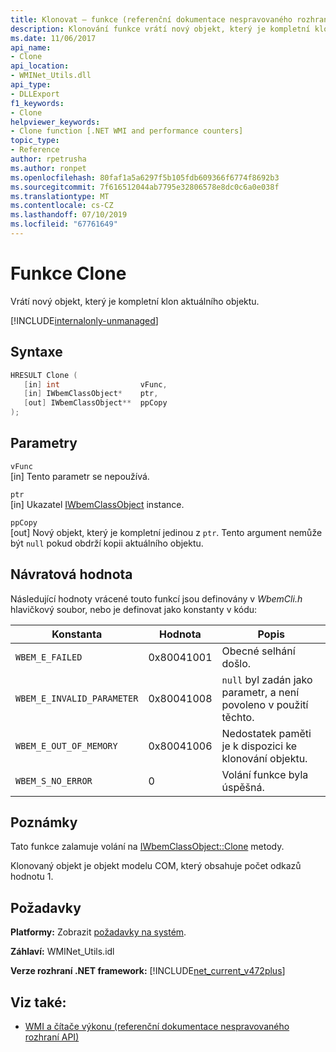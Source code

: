 ```yaml
---
title: Klonovat – funkce (referenční dokumentace nespravovaného rozhraní API)
description: Klonování funkce vrátí nový objekt, který je kompletní klonu stávající.
ms.date: 11/06/2017
api_name:
- Clone
api_location:
- WMINet_Utils.dll
api_type:
- DLLExport
f1_keywords:
- Clone
helpviewer_keywords:
- Clone function [.NET WMI and performance counters]
topic_type:
- Reference
author: rpetrusha
ms.author: ronpet
ms.openlocfilehash: 80faf1a5a6297f5b105fdb609366f6774f8692b3
ms.sourcegitcommit: 7f616512044ab7795e32806578e8dc0c6a0e038f
ms.translationtype: MT
ms.contentlocale: cs-CZ
ms.lasthandoff: 07/10/2019
ms.locfileid: "67761649"
---
```

# <a name="clone-function"></a>Funkce Clone
Vrátí nový objekt, který je kompletní klon aktuálního objektu.   
  
[!INCLUDE[internalonly-unmanaged](../../../../includes/internalonly-unmanaged.md)]
  
## <a name="syntax"></a>Syntaxe  
  
```cpp  
HRESULT Clone (
   [in] int                  vFunc, 
   [in] IWbemClassObject*    ptr, 
   [out] IWbemClassObject**  ppCopy
); 
```  

## <a name="parameters"></a>Parametry

`vFunc`  
[in] Tento parametr se nepoužívá.

`ptr`  
[in] Ukazatel [IWbemClassObject](/windows/desktop/api/wbemcli/nn-wbemcli-iwbemclassobject) instance.

`ppCopy`  
[out] Nový objekt, který je kompletní jedinou z `ptr`. Tento argument nemůže být `null` pokud obdrží kopii aktuálního objektu.

## <a name="return-value"></a>Návratová hodnota

Následující hodnoty vrácené touto funkcí jsou definovány v *WbemCli.h* hlavičkový soubor, nebo je definovat jako konstanty v kódu:

|Konstanta  |Hodnota  |Popis  |
|---------|---------|---------|
| `WBEM_E_FAILED` | 0x80041001 | Obecné selhání došlo. |
| `WBEM_E_INVALID_PARAMETER` | 0x80041008 | `null` byl zadán jako parametr, a není povoleno v použití těchto. |
| `WBEM_E_OUT_OF_MEMORY` | 0x80041006 | Nedostatek paměti je k dispozici ke klonování objektu. |
| `WBEM_S_NO_ERROR` | 0 | Volání funkce byla úspěšná.  |
  
## <a name="remarks"></a>Poznámky

Tato funkce zalamuje volání na [IWbemClassObject::Clone](/windows/desktop/api/wbemcli/nf-wbemcli-iwbemclassobject-clone) metody.

Klonovaný objekt je objekt modelu COM, který obsahuje počet odkazů hodnotu 1.

## <a name="requirements"></a>Požadavky  
 **Platformy:** Zobrazit [požadavky na systém](../../../../docs/framework/get-started/system-requirements.md).  
  
 **Záhlaví:** WMINet_Utils.idl  
  
 **Verze rozhraní .NET framework:** [!INCLUDE[net_current_v472plus](../../../../includes/net-current-v472plus.md)]  
  
## <a name="see-also"></a>Viz také:

- [WMI a čítače výkonu (referenční dokumentace nespravovaného rozhraní API)](index.md)
